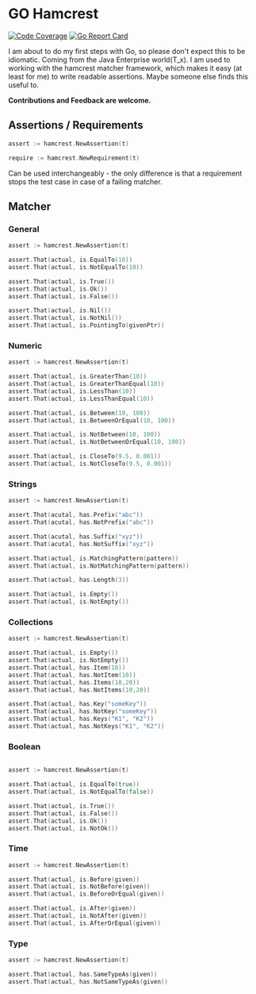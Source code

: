 # GO Hamcrest
[![Code Coverage](https://codecov.io/gh/scarabsoft/go-hamcrest/branch/main/graph/badge.svg)](https://codecov.io/gh/scarabsoft/go-hamcrest)
[![Go Report Card](https://goreportcard.com/badge/github.com/scarabsoft/go-hamcrest)](https://goreportcard.com/report/github.com/scarabsoft/go-hamcrest)

I am about to do my first steps with Go, so please don't expect this to be idiomatic. 
Coming from the Java Enterprise world(T_x). I am used to working with the hamcrest matcher framework, 
which makes it easy (at least for me) to write readable assertions. Maybe someone else finds this useful to.

**Contributions and Feedback are welcome.**


## Assertions / Requirements

```go
assert := hamcrest.NewAssertion(t)

require := hamcrest.NewRequirement(t)
```

Can be used interchangeably - the only difference is that a requirement stops the test case in case of a failing matcher.

## Matcher 

### General
 
```go
assert := hamcrest.NewAssertion(t)

assert.That(actual, is.EqualTo(10))
assert.That(actual, is.NotEqualTo(10))

assert.That(actual, is.True())
assert.That(actual, is.Ok())
assert.That(actual, is.False())

assert.That(actual, is.Nil())
assert.That(actual, is.NotNil())
assert.That(actual, is.PointingTo(givenPtr))
```

### Numeric 

```go
assert := hamcrest.NewAssertion(t)

assert.That(actual, is.GreaterThan(10))
assert.That(actual, is.GreaterThanEqual(10))
assert.That(actual, is.LessThan(10))
assert.That(actual, is.LessThanEqual(10))

assert.That(actual, is.Between(10, 100))
assert.That(actual, is.BetweenOrEqual(10, 100))

assert.That(actual, is.NotBetween(10, 100))
assert.That(actual, is.NotBetweenOrEqual(10, 100))

assert.That(actual, is.CloseTo(9.5, 0.001))
assert.That(actual, is.NotCloseTo(9.5, 0.001))

```

### Strings
```go
assert := hamcrest.NewAssertion(t)

assert.That(acutal, has.Prefix("abc"))
assert.That(acutal, has.NotPrefix("abc"))

assert.That(acutal, has.Suffix("xyz"))
assert.That(acutal, has.NotSuffix("xyz"))

assert.That(actual, is.MatchingPattern(pattern))
assert.That(actual, is.NotMatchingPattern(pattern))

assert.That(actual, has.Length(3))

assert.That(actual, is.Empty())
assert.That(actual, is.NotEmpty())
```

### Collections

```go
assert := hamcrest.NewAssertion(t)

assert.That(actual, is.Empty())
assert.That(actual, is.NotEmpty())
assert.That(actual, has.Item(10))
assert.That(actual, has.NotItem(10))
assert.That(actual, has.Items(10,20))
assert.That(actual, has.NotItems(10,20))

assert.That(actual, has.Key("someKey"))
assert.That(actual, has.NotKey("someKey"))
assert.That(actual, has.Keys("K1", "K2"))
assert.That(actual, has.NotKeys("K1", "K2"))
```

### Boolean
```go

assert := hamcrest.NewAssertion(t)

assert.That(actual, is.EqualTo(true))
assert.That(actual, is.NotEqualTo(false))

assert.That(actual, is.True())
assert.That(actual, is.False())
assert.That(actual, is.Ok())
assert.That(actual, is.NotOk())

```

### Time
```go
assert := hamcrest.NewAssertion(t)

assert.That(actual, is.Before(given))
assert.That(actual, is.NotBefore(given))
assert.That(actual, is.BeforeOrEqual(given))

assert.That(actual, is.After(given))
assert.That(actual, is.NotAfter(given))
assert.That(actual, is.AfterOrEqual(given))

```

### Type

```go
assert := hamcrest.NewAssertion(t)

assert.That(actual, has.SameTypeAs(given))
assert.That(actual, has.NotSameTypeAs(given))
```
